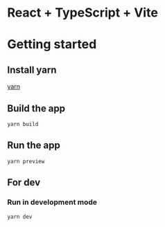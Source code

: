 # React + TypeScript + Vite

# Getting started

## Install yarn

[yarn](https://classic.yarnpkg.com/lang/en/docs/install/#windows-stable)


## Build the app
```
yarn build
```

## Run the app
```
yarn preview
```

## For dev

### Run in development mode
```
yarn dev
```

